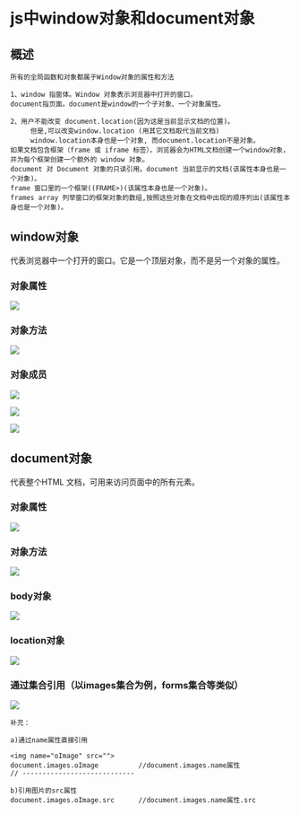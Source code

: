 js中window对象和document对象
==

## 概述
```text
所有的全局函数和对象都属于Window对象的属性和方法

1、window 指窗体。Window 对象表示浏览器中打开的窗口。
document指页面。document是window的一个子对象、一个对象属性。

2、用户不能改变 document.location(因为这是当前显示文档的位置)。
     但是,可以改变window.location (用其它文档取代当前文档)
     window.location本身也是一个对象, 而document.location不是对象。
如果文档包含框架（frame 或 iframe 标签），浏览器会为HTML文档创建一个window对象，
并为每个框架创建一个额外的 window 对象。
document 对 Document 对象的只读引用。document 当前显示的文档(该属性本身也是一个对象)。
frame 窗口里的一个框架((FRAME>)(该属性本身也是一个对象)。
frames array 列举窗口的框架对象的数组,按照这些对象在文档中出现的顺序列出(该属性本身也是一个对象)。
```

## window对象
代表浏览器中一个打开的窗口。它是一个顶层对象，而不是另一个对象的属性。

### 对象属性
![](../images/javascript/window_01.png)  

### 对象方法
![](../images/javascript/window_02.png)  

### 对象成员
![](../images/javascript/window_03.png)  

![](../images/javascript/window_03_02.png)  

![](../images/javascript/window_03_03.png)  


## document对象
代表整个HTML 文档，可用来访问页面中的所有元素。

### 对象属性
![](../images/javascript/document_01.png)  

### 对象方法
![](../images/javascript/document_02.png)  

### body对象
![](../images/javascript/body.png)  

### location对象
![](../images/javascript/location.png)

### 通过集合引用（以images集合为例，forms集合等类似）
![](../images/javascript/images.png)

```text
补充：

a)通过name属性直接引用

<img name="oImage" src="">
document.images.oImage          //document.images.name属性
// ----------------------------

b)引用图片的src属性
document.images.oImage.src      //document.images.name属性.src

```